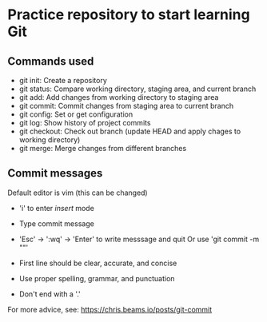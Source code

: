 # Practice repository to start learning Git

## Commands used

- git init: Create a repository
- git status: Compare working directory, staging area, and current branch
- git add: Add changes from working directory to staging area
- git commit: Commit changes from staging area to current branch
- git config: Set or get configuration
- git log: Show history of project commits
- git checkout: Check out branch (update HEAD and apply chages to working directory)
- git merge: Merge changes from different branches

## Commit messages

Default editor is vim (this can be changed)
  - 'i' to enter *insert* mode
  - Type commit message
  - 'Esc' -> ':wq' -> 'Enter' to write messsage and quit
Or use 'git commit -m "<message>"'

- First line should be clear, accurate, and concise
- Use proper spelling, grammar, and punctuation
- Don't end with a '.'

For more advice, see: https://chris.beams.io/posts/git-commit
